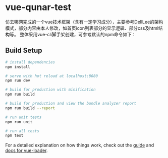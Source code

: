 # vue-qunar-test

仿去哪网完成的一个vue技术框架（含有一定学习成分），主要参考DellLee的架构模式，部分内容由本人修改，如首页icon列表部分的显示逻辑、部分css及html结构等。
整体采用vue-cli脚手架创建，可参考默认的npm命令如下：

## Build Setup

``` bash
# install dependencies
npm install

# serve with hot reload at localhost:8080
npm run dev

# build for production with minification
npm run build

# build for production and view the bundle analyzer report
npm run build --report

# run unit tests
npm run unit

# run all tests
npm test
```

For a detailed explanation on how things work, check out the [guide](http://vuejs-templates.github.io/webpack/) and [docs for vue-loader](http://vuejs.github.io/vue-loader).
